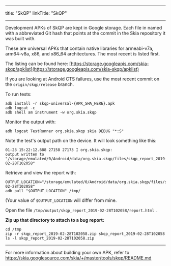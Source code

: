
---
title: "SkQP"
linkTitle: "SkQP"

---


Development APKs of SkQP are kept in Google storage.  Each file in named
with a abbreviated Git hash that points at the commit in the Skia repository it
was built with.

These are universal APKs that contain native libraries for armeabi-v7a,
arm64-v8a, x86, and x86\_64 architectures. The most recent is listed first.

The listing can be found here:
[https://storage.googleapis.com/skia-skqp/apklist](https://storage.googleapis.com/skia-skqp/apklist)

If you are looking at Android CTS failures, use the most recent commit on the
`origin/skqp/release` branch.

To run tests:

    adb install -r skqp-universal-{APK_SHA_HERE}.apk
    adb logcat -c
    adb shell am instrument -w org.skia.skqp

Monitor the output with:

    adb logcat TestRunner org.skia.skqp skia DEBUG "*:S"

Note the test's output path on the device.  It will look something like this:

    01-23 15:22:12.688 27158 27173 I org.skia.skqp:
    output written to "/storage/emulated/0/Android/data/org.skia.skqp/files/skqp_report_2019-02-28T102058"

Retrieve and view the report with:

    OUTPUT_LOCATION="/storage/emulated/0/Android/data/org.skia.skqp/files/skqp_report_2019-02-28T102058"
    adb pull "$OUTPUT_LOCATION" /tmp/

(Your value of `$OUTPUT_LOCATION` will differ from mine.

Open the file `/tmp/output/skqp_report_2019-02-28T102058/report.html` .

**Zip up that directory to attach to a bug report:**

    cd /tmp
    zip -r skqp_report_2019-02-28T102058.zip skqp_report_2019-02-28T102058
    ls -l skqp_report_2019-02-28T102058.zip

* * *

For more information about building your own APK, refer to
https://skia.googlesource.com/skia/+/master/tools/skqp/README.md

